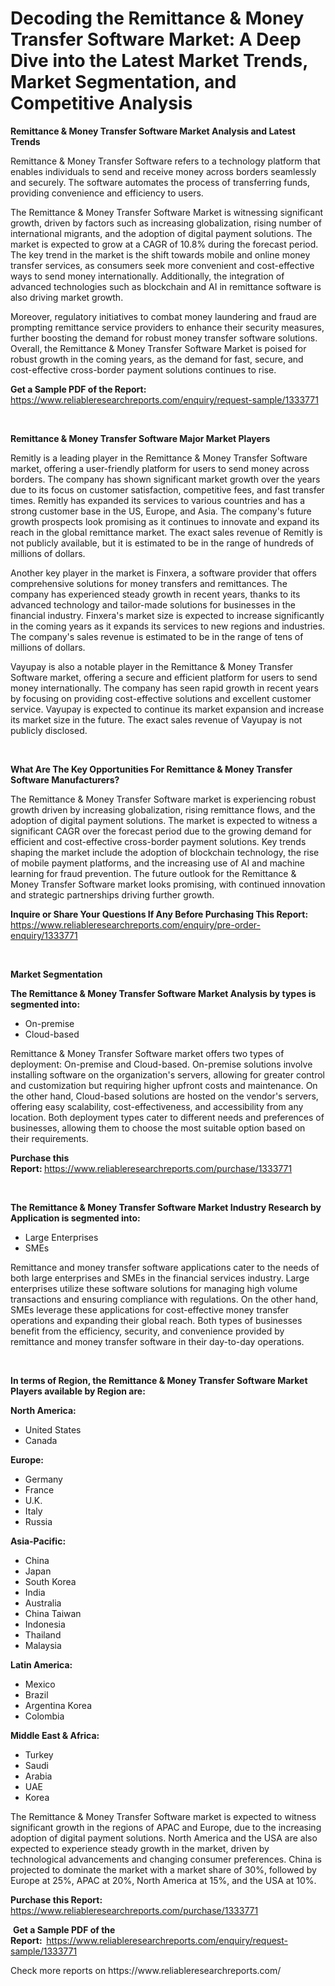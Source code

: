 <p><h1>Decoding the Remittance & Money Transfer Software Market: A Deep Dive into the Latest Market Trends, Market Segmentation, and Competitive Analysis</h1></p><p><strong>Remittance & Money Transfer Software Market Analysis and Latest Trends</strong></p>
<p><p>Remittance & Money Transfer Software refers to a technology platform that enables individuals to send and receive money across borders seamlessly and securely. The software automates the process of transferring funds, providing convenience and efficiency to users.</p><p>The Remittance & Money Transfer Software Market is witnessing significant growth, driven by factors such as increasing globalization, rising number of international migrants, and the adoption of digital payment solutions. The market is expected to grow at a CAGR of 10.8% during the forecast period. The key trend in the market is the shift towards mobile and online money transfer services, as consumers seek more convenient and cost-effective ways to send money internationally. Additionally, the integration of advanced technologies such as blockchain and AI in remittance software is also driving market growth.</p><p>Moreover, regulatory initiatives to combat money laundering and fraud are prompting remittance service providers to enhance their security measures, further boosting the demand for robust money transfer software solutions. Overall, the Remittance & Money Transfer Software Market is poised for robust growth in the coming years, as the demand for fast, secure, and cost-effective cross-border payment solutions continues to rise.</p></p>
<p><strong>Get a Sample PDF of the Report:&nbsp;</strong> <a href="https://www.reliableresearchreports.com/enquiry/request-sample/1333771">https://www.reliableresearchreports.com/enquiry/request-sample/1333771</a></p>
<p>&nbsp;</p>
<p><strong>Remittance & Money Transfer Software Major Market Players</strong></p>
<p><p>Remitly is a leading player in the Remittance & Money Transfer Software market, offering a user-friendly platform for users to send money across borders. The company has shown significant market growth over the years due to its focus on customer satisfaction, competitive fees, and fast transfer times. Remitly has expanded its services to various countries and has a strong customer base in the US, Europe, and Asia. The company's future growth prospects look promising as it continues to innovate and expand its reach in the global remittance market. The exact sales revenue of Remitly is not publicly available, but it is estimated to be in the range of hundreds of millions of dollars.</p><p>Another key player in the market is Finxera, a software provider that offers comprehensive solutions for money transfers and remittances. The company has experienced steady growth in recent years, thanks to its advanced technology and tailor-made solutions for businesses in the financial industry. Finxera's market size is expected to increase significantly in the coming years as it expands its services to new regions and industries. The company's sales revenue is estimated to be in the range of tens of millions of dollars.</p><p>Vayupay is also a notable player in the Remittance & Money Transfer Software market, offering a secure and efficient platform for users to send money internationally. The company has seen rapid growth in recent years by focusing on providing cost-effective solutions and excellent customer service. Vayupay is expected to continue its market expansion and increase its market size in the future. The exact sales revenue of Vayupay is not publicly disclosed.</p></p>
<p>&nbsp;</p>
<p><strong>What Are The Key Opportunities For Remittance & Money Transfer Software Manufacturers?</strong></p>
<p><p>The Remittance & Money Transfer Software market is experiencing robust growth driven by increasing globalization, rising remittance flows, and the adoption of digital payment solutions. The market is expected to witness a significant CAGR over the forecast period due to the growing demand for efficient and cost-effective cross-border payment solutions. Key trends shaping the market include the adoption of blockchain technology, the rise of mobile payment platforms, and the increasing use of AI and machine learning for fraud prevention. The future outlook for the Remittance & Money Transfer Software market looks promising, with continued innovation and strategic partnerships driving further growth.</p></p>
<p><strong>Inquire or Share Your Questions If Any Before Purchasing This Report:</strong> <a href="https://www.reliableresearchreports.com/enquiry/pre-order-enquiry/1333771">https://www.reliableresearchreports.com/enquiry/pre-order-enquiry/1333771</a></p>
<p>&nbsp;</p>
<p><strong>Market Segmentation</strong></p>
<p><strong>The Remittance & Money Transfer Software Market Analysis by types is segmented into:</strong></p>
<p><ul><li>On-premise</li><li>Cloud-based</li></ul></p>
<p><p>Remittance & Money Transfer Software market offers two types of deployment: On-premise and Cloud-based. On-premise solutions involve installing software on the organization's servers, allowing for greater control and customization but requiring higher upfront costs and maintenance. On the other hand, Cloud-based solutions are hosted on the vendor's servers, offering easy scalability, cost-effectiveness, and accessibility from any location. Both deployment types cater to different needs and preferences of businesses, allowing them to choose the most suitable option based on their requirements.</p></p>
<p><strong>Purchase this Report:&nbsp;</strong><a href="https://www.reliableresearchreports.com/purchase/1333771">https://www.reliableresearchreports.com/purchase/1333771</a></p>
<p>&nbsp;</p>
<p><strong>The Remittance & Money Transfer Software Market Industry Research by Application is segmented into:</strong></p>
<p><ul><li>Large Enterprises</li><li>SMEs</li></ul></p>
<p><p>Remittance and money transfer software applications cater to the needs of both large enterprises and SMEs in the financial services industry. Large enterprises utilize these software solutions for managing high volume transactions and ensuring compliance with regulations. On the other hand, SMEs leverage these applications for cost-effective money transfer operations and expanding their global reach. Both types of businesses benefit from the efficiency, security, and convenience provided by remittance and money transfer software in their day-to-day operations.</p></p>
<p>&nbsp;</p>
<p><strong>In terms of Region, the Remittance & Money Transfer Software Market Players available by Region are:</strong></p>
<p>
    <p> <strong> North America: </strong>
        <ul>
            <li>United States</li>
            <li>Canada</li>
        </ul>
        </p> 
    <p> <strong> Europe: </strong>
        <ul>
            <li>Germany</li>
            <li>France</li>
            <li>U.K.</li>
            <li>Italy</li>
            <li>Russia</li>
        </ul>
        </p> 
    <p> <strong> Asia-Pacific: </strong>
        <ul>
            <li>China</li>
            <li>Japan</li>
            <li>South Korea</li>
            <li>India</li>
            <li>Australia</li>
            <li>China Taiwan</li>
            <li>Indonesia</li>
            <li>Thailand</li>
            <li>Malaysia</li>
        </ul>
        </p> 
    <p> <strong> Latin America: </strong>
        <ul>
            <li>Mexico</li>
            <li>Brazil</li>
            <li>Argentina Korea</li>
            <li>Colombia</li>
        </ul>
        </p> 
    <p> <strong> Middle East & Africa: </strong>
        <ul>
            <li>Turkey</li>
            <li>Saudi</li>
            <li>Arabia</li>
            <li>UAE</li>
            <li>Korea</li>
        </ul>
    </p>
    </p>
<p><p>The Remittance & Money Transfer Software market is expected to witness significant growth in the regions of APAC and Europe, due to the increasing adoption of digital payment solutions. North America and the USA are also expected to experience steady growth in the market, driven by technological advancements and changing consumer preferences. China is projected to dominate the market with a market share of 30%, followed by Europe at 25%, APAC at 20%, North America at 15%, and the USA at 10%.</p></p>
<p><strong>Purchase this Report: </strong><a href="https://www.reliableresearchreports.com/purchase/1333771">https://www.reliableresearchreports.com/purchase/1333771</a></p>
<p>&nbsp;<strong>Get a Sample PDF of the Report:&nbsp;&nbsp;</strong><a href="https://www.reliableresearchreports.com/enquiry/request-sample/1333771">https://www.reliableresearchreports.com/enquiry/request-sample/1333771</a></p>
<p><strong></strong></p>
<p>Check more reports on https://www.reliableresearchreports.com/</p>